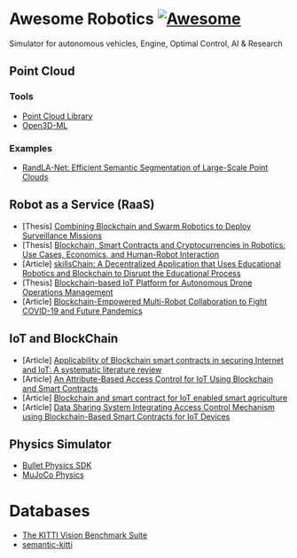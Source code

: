# Awesome Robotics [![Awesome](https://awesome.re/badge.svg)](https://awesome.re)

Simulator for autonomous vehicles, Engine, Optimal Control, AI & Research


## Point Cloud

### Tools
* [Point Cloud Library](https://github.com/PointCloudLibrary/pcl)
* [Open3D-ML](https://github.com/isl-org/Open3D-ML)

### Examples
* [RandLA-Net: Efficient Semantic Segmentation of Large-Scale Point Clouds](https://github.com/QingyongHu/RandLA-Net)

## Robot as a Service (RaaS)

* [Thesis] [Combining Blockchain and Swarm Robotics to Deploy Surveillance Missions](https://core.ac.uk/download/pdf/223074257.pdf)
* [Thesis] [Blockchain, Smart Contracts and Cryptocurrencies in Robotics: Use Cases, Economics, and Human-Robot Interaction](http://rave.ohiolink.edu/etdc/view?acc_num=kent1608314228745536)
* [Article] [skillsChain: A Decentralized Application that Uses Educational Robotics and Blockchain to Disrupt the Educational Process](https://www.mdpi.com/1424-8220/21/18/6227/pdf)
* [Thesis] [Blockchain-based IoT Platform for Autonomous Drone Operations Management](https://hal.archives-ouvertes.fr/hal-02903033/file/Blockchain_based_IoT_Platform_for_Autonomous_Drone_Operations_Management.pdf)
* [Article] [Blockchain-Empowered Multi-Robot Collaboration to Fight COVID-19 and Future Pandemics](https://ieeexplore.ieee.org/document/9240034)

## IoT and BlockChain

* [Article] [Applicability of Blockchain smart contracts in securing Internet and IoT: A systematic literature review](https://www-sciencedirect.ez48.periodicos.capes.gov.br/science/article/pii/S1574013720304603)
* [Article] [An Attribute-Based Access Control for IoT Using Blockchain and Smart Contracts](https://www.mdpi.com/2071-1050/13/19/10556/htm)
* [Article] [Blockchain and smart contract for IoT enabled smart agriculture](https://rnp-primo.hosted.exlibrisgroup.com/permalink/f/vsvpiv/TN_cdi_doaj_primary_oai_doaj_org_article_4da92cb2ced5491299abf971ac20a1b7)
* [Article] [Data Sharing System Integrating Access Control Mechanism using Blockchain-Based Smart Contracts for IoT Devices](https://www.mdpi.com/2076-3417/10/2/488/htm)


## Physics Simulator

* [Bullet Physics SDK](https://github.com/bulletphysics/bullet3)
* [MuJoCo Physics](https://github.com/deepmind/mujoco)

# Databases
* [The KITTI Vision Benchmark Suite](http://www.cvlibs.net/datasets/kitti/)
* [semantic-kitti](http://www.semantic-kitti.org/)


